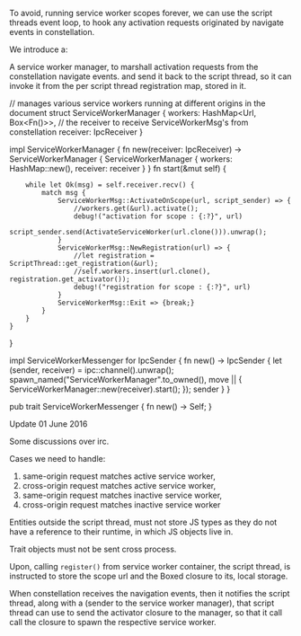 To avoid, running service worker scopes forever, we can use the script threads event loop, to hook any activation requests
originated by navigate events in constellation. 

We introduce a:

A service worker manager, to marshall activation requests from the constellation navigate events.
and send it back to the script thread, so it can invoke it from the per script thread registration map, stored in it.

// manages various service workers running at different origins in the document
struct ServiceWorkerManager {
 	workers: HashMap<Url, Box<Fn()>>,
 	// the receiver to receive ServiceWorkerMsg's from constellation
 	receiver: IpcReceiver<ServiceWorkerMsg>
}

 impl ServiceWorkerManager {
 	fn new(receiver: IpcReceiver<ServiceWorkerMsg>) -> ServiceWorkerManager {
 		ServiceWorkerManager {
 			workers: HashMap::new(),
 			receiver: receiver
 		}
 	}
 	fn start(&mut self) {

 		while let Ok(msg) = self.receiver.recv() {
 			match msg {
 				ServiceWorkerMsg::ActivateOnScope(url, script_sender) => {
 					//workers.get(&url).activate();
 					debug!("activation for scope : {:?}", url)
 					script_sender.send(ActivateServiceWorker(url.clone())).unwrap();
 				}
 				ServiceWorkerMsg::NewRegistration(url) => {
 					//let registration = ScriptThread::get_registration(&url);
 					//self.workers.insert(url.clone(), registration.get_activator());
 					debug!("registration for scope : {:?}", url)
 				}
 				ServiceWorkerMsg::Exit => {break;}
 			}
 		} 
 	}
 }

impl ServiceWorkerMessenger for IpcSender<ServiceWorkerMsg> {
    fn new() -> IpcSender<ServiceWorkerMsg> {
        let (sender, receiver) = ipc::channel().unwrap();
        spawn_named("ServiceWorkerManager".to_owned(), move || {
            ServiceWorkerManager::new(receiver).start();
        });
        sender
    }
}

pub trait ServiceWorkerMessenger {
    fn new() -> Self;
}

Update 01 June 2016

Some discussions over irc.

Cases we need to handle:
1) same-origin request matches active service worker, 
2) cross-origin request matches active service worker,
3) same-origin request matches inactive service worker,
4) cross-origin request matches inactive service worker

Entities outside the script thread, must not store JS<T> types as they 
do not have a reference to their runtime, in which JS objects live in.

Trait objects must not be sent cross process.

Upon, calling `register()` from service worker container, the script thread, is instructed to store the scope url and the Boxed closure to its,
local storage.

When constellation receives the navigation events, then it notifies the script thread, along with a (sender to the service worker manager), that 
script thread can use to send the activator closure to the manager, so that it call call the closure to spawn the respective service worker.
